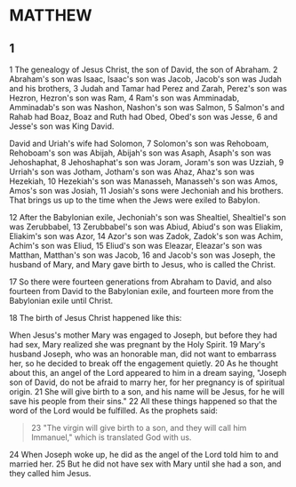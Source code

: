 # MATTHEW

## 1

1 The genealogy of Jesus Christ, the son of David, the son of Abraham. 2 Abraham's son was Isaac, Isaac's son was Jacob, Jacob's son was Judah and his brothers, 3 Judah and Tamar had Perez and Zarah, Perez's son was Hezron, Hezron's son was Ram, 4 Ram's son was Amminadab, Amminadab's son was Nashon, Nashon's son was Salmon, 5 Salmon's and Rahab had Boaz, Boaz and Ruth had Obed, Obed's son was Jesse, 6 and Jesse's son was King David. 

David and Uriah's wife had Solomon, 7 Solomon's son was Rehoboam, Rehoboam's son was Abijah, Abijah's son was Asaph, Asaph's son was Jehoshaphat, 8 Jehoshaphat's son was Joram, Joram's son was Uzziah, 9 Urriah's son was Jotham, Jotham's son was Ahaz, Ahaz's son was Hezekiah, 10 Hezekiah's son was Manasseh, Manasseh's son was Amos, Amos's son was Josiah, 11 Josiah's sons were Jechoniah and his brothers. That brings us up to the time when the Jews were exiled to Babylon.

12 After the Babylonian exile, Jechoniah's son was Shealtiel, Shealtiel's son was Zerubbabel, 13 Zerubbabel's son was Abiud, Abiud's son was Eliakim, Eliakim's son was Azor, 14 Azor's son was Zadok, Zadok's son was Achim, Achim's son was Eliud, 15 Eliud's son was Eleazar, Eleazar's son was Matthan, Matthan's son was Jacob, 16 and Jacob's son was Joseph, the husband of Mary, and Mary gave birth to Jesus, who is called the Christ.

17 So there were fourteen generations from Abraham to David, and also fourteen from David to the Babylonian exile, and fourteen more from the Babylonian exile until Christ.

18 The birth of Jesus Christ happened like this:

When Jesus's mother Mary was engaged to Joseph, but before they had had sex, Mary realized she was pregnant by the Holy Spirit. 19 Mary's husband Joseph, who was an honorable man, did not want to embarrass her, so he decided to break off the engagement quietly. 20 As he thought about this, an angel of the Lord appeared to him in a dream saying, "Joseph son of David, do not be afraid to marry her, for her pregnancy is of spiritual origin. 21 She will give birth to a son, and his name will be Jesus, for he will save his people from their sins." 22 All these things happened so that the word of the Lord would be fulfilled.  As the prophets said:

> 23 "The virgin will give birth to a son, and they will call him Immanuel," which is translated God with us.

24 When Joseph woke up, he did as the angel of the Lord told him to and married her. 25 But he did not have sex with Mary until she had a son, and they called him Jesus.